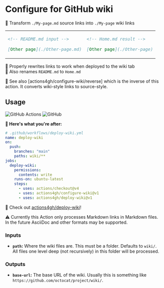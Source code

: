 # Configure for GitHub wiki

📄 Transform `./My-page.md` source links into `./My-page` wiki links

<table align=center><td>

```md
<!-- README.md input -->

[Other page](./Other-page.md)
```

<td>

```md
<!-- Home.md result -->

[Other page](./Other-page)
```

</table>

🔗 Properly rewrites links to work when deployed to the wiki tab \
📛 Also renames `README.md` to `Home.md`

🔁 See also [actions4gh/configure-wiki/reverse] which is the inverse of this
action. It converts wiki-style links to source-style.

## Usage

![GitHub Actions](https://img.shields.io/static/v1?style=for-the-badge&message=GitHub+Actions&color=2088FF&logo=GitHub+Actions&logoColor=FFFFFF&label=)
![GitHub](https://img.shields.io/static/v1?style=for-the-badge&message=GitHub&color=181717&logo=GitHub&logoColor=FFFFFF&label=)

**🚀 Here's what you're after:**

```yml
# .github/workflows/deploy-wiki.yml
name: deploy-wiki
on:
  push:
    branches: "main"
    paths: wiki/**
jobs:
  deploy-wiki:
    permissions:
      contents: write
    runs-on: ubuntu-latest
    steps:
      - uses: actions/checkout@v4
      - uses: actions4gh/configure-wiki@v1
      - uses: actions4gh/deploy-wiki@v1
```

👀 Check out [actions4gh/deploy-wiki]!

⚠️ Currently this Action only processes Markdown links in Markdown files. In the
future AsciiDoc and other formats may be supported.

### Inputs

- **`path`:** Where the wiki files are. This must be a folder. Defaults to
  `wiki/`. All files one level deep (not recursively) in this folder will be
  processed.

### Outputs

- **`base-url`:** The base URL of the wiki. Usually this is something like
  `https://github.com/octocat/project/wiki/`.

[actions4gh/deploy-wiki]: https://github.com/actions4gh/deploy-wiki
